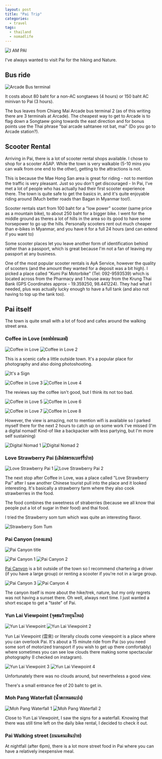 ```yaml
---
layout: post
title: "Pai Trip"
categories:
  - travel
tags:
  - thailand
  - nomadlife
---
```


![I AM PAI](https://images.itinerantfoodie.com/uploads/pai-trip-report/IMG_20170418_101853.jpg)

I've always wanted to visit Pai for the hiking and Nature.

## Bus ride

![Arcade Bus terminal](https://images.itinerantfoodie.com/uploads/pai-trip-report/IMG_5463.png)

It costs about 80 baht for a non-AC songtaews (4 hours) or 150 baht AC minivan to Pai (3 hours).

The bus leaves from Chiang Mai Arcade bus terminal 2 (as of this writing there are 3 terminals at Arcade). The cheapest way to get to Arcade is to flag down a Songtaew going towards the east direction and for bonus points use the Thai phrase "bai arcade sahtanee rot bat, mai" (Do you go to Arcade station?).

## Scooter Rental

Arriving in Pai, there is a lot of scooter rental shops available. I chose to shop for a scooter ASAP. While the town is very walkable (5-10 mins you can walk from one end to the other), getting to the attractions is not.

This is because the Mae Hong San area is great for riding - not to mention the traffic is very pleasant. Just so you don't get discouraged - In Pai, I've met a lot of people who has actually had their first scooter experience there. The town is quite safe to get the basics in, and it's quite enjoyable riding around (Much better roads than Bagan in Myanmar too!).

Scooter rentals start from 100 baht for a "low power" scooter (same price as a mountain bike), to about 250 baht for a bigger bike. I went for the middle ground as theres a lot of hills in the area so its good to have some horsepower to go up the hills. Personally scooters rent out much cheaper than e-bikes in Myanmar, and you have it for a full 24 hours (and can extend if you want to)

Some scooter places let you leave another form of identification behind rather than a passport, which is great because I'm not a fan of leaving my passport at any business.

One of the most popular scooter rentals is AyA Service, however the quality of scooters (and the amount they wanted for a deposit was a bit high). I picked a place called "Kumi Pai Motorbike" (Tel: 092-9593539) which is located across from the Pharmacy and 1 house away from the Krung Thai Bank (GPS Coordinates approx - 19.359250, 98.441224). They had what I needed, plus was actually lucky enough to have a full tank (and also not having to top up the tank too).

## Pai itself

The town is quite small with a lot of food and cafes around the walking street area.

### Coffee in Love (คอฟฟอนเลฟ)


![Coffee in Love](https://images.itinerantfoodie.com/uploads/pai-trip-report/IMG_5497.png)
![Coffee in Love 2](https://images.itinerantfoodie.com/uploads/pai-trip-report/IMG_5496.png)

This is a scenic cafe a little outside town. It's a popular place for photography and also doing photoshooting.

![It's a Sign](https://images.itinerantfoodie.com/uploads/pai-trip-report/IMG_20170418_101634-01.jpeg)

![Coffee in Love 3](https://images.itinerantfoodie.com/uploads/pai-trip-report/IMG_5494.png)
![Coffee in Love 4](https://images.itinerantfoodie.com/uploads/pai-trip-report/IMG_20170418_114917-01.jpeg)

The reviews say the coffee isn't good, but I think its not too bad.

![Coffee in Love 5](https://images.itinerantfoodie.com/uploads/pai-trip-report/IMG_20170418_114857-01.jpeg)
![Coffee in Love 6](https://images.itinerantfoodie.com/uploads/pai-trip-report/IMG_20170418_102146-01.jpeg)

![Coffee in Love 7](https://images.itinerantfoodie.com/uploads/pai-trip-report/IMG_20170418_114942-01.jpeg)
![Coffee in Love 8](https://images.itinerantfoodie.com/uploads/pai-trip-report/IMG_20170418_114715-01.jpeg)

However, the view is amazing, not to mention wifi is available so I parked myself there for the next 2 hours to catch up on some work I've missed (I'm a digital nomad! Kind-of like a backpacker with less partying, but I'm more self sustaining)

![Digital Nomad 1](https://images.itinerantfoodie.com/uploads/pai-trip-report/2017-04-18-10_43_02.jpg)
![Digital Nomad 2](https://images.itinerantfoodie.com/uploads/pai-trip-report/IMG_20170418_112449.jpg)

### Love Strawberry Pai (เลิฟสตรอเบอร์รี่ปาย)

![Love Strawberry Pai 1](https://images.itinerantfoodie.com/uploads/pai-trip-report/IMG_5500.png)
![Love Strawberry Pai 2](https://s3.amazonaws.com/images.itinerantfoodie.com/uploads/pai-trip-report/IMG_20170418_120740.jpg)

The next stop after Coffee in Love, was a place called "Love Strawberry Pai" after I saw another Chinese tourist pull into the place and it looked interesting. It's basically a strawberry farm where they also cook strawberries in the food.

The food combines the sweetness of straberries (because we all know thai people put a lot of sugar in their food) and thai food.

I tried the Strawberry som tum which was quite an interesting flavor.

![Strawberry Som Tum](https://images.itinerantfoodie.com/uploads/pai-trip-report/IMG_5502.png)

### Pai Canyon (กองแลน)

![Pai Canyon title](https://images.itinerantfoodie.com/uploads/pai-trip-report/IMG_20170418_124132.jpg)

![Pai Canyon 1](https://images.itinerantfoodie.com/uploads/pai-trip-report/IMG_5503.png)
![Pai Canyon 2](https://images.itinerantfoodie.com/uploads/pai-trip-report/IMG_5504.png)

[Pai Canyon](https://foursquare.com/v/%E0%B8%81%E0%B8%AD%E0%B8%87%E0%B9%81%E0%B8%A5%E0%B8%99-pai-canyon/4bf763a74a67c92850ae23cf) is a bit outside of the town so I recommend chartering a driver (if you have a large group) or renting a scooter if you're not in a large group.

![Pai Canyon 3](https://images.itinerantfoodie.com/uploads/pai-trip-report/IMG_20170418_124938.jpg)
![Pai Canyon 4](https://images.itinerantfoodie.com/uploads/pai-trip-report/IMG_20170418_125532.jpg)

The canyon itself is more about the hike/trek, nature, but my only regrets was not having a sunset there. Oh well, always next time. I just wanted a short escape to get a "taste" of Pai.

### Yun Lai Viewpoint (จุดชมวิวหยุนไหล)

![Yun Lai Viewpoint](https://images.itinerantfoodie.com/uploads/pai-trip-report/IMG_20170418_141033.jpg)
![Yun Lai Viewpoint 2](https://images.itinerantfoodie.com/uploads/pai-trip-report/IMG_20170418_141023.jpg)

Yun Lai Viewpoint (雲來) or literally clouds come viewpoint is a place where you can overlook Pai. It's about a 15 minute ride from Pai (so you need some sort of motorized transport if you wish to get up there comfortably) where sometimes you can see low clouds there making some spectacular photography (I checked on instagram).

![Yun Lai Viewpoint 3](https://images.itinerantfoodie.com/uploads/pai-trip-report/IMG_20170418_141921.jpg)
![Yun Lai Viewpoint 4](https://images.itinerantfoodie.com/uploads/pai-trip-report/IMG_20170418_144015.jpg)

Unfortunately there was no clouds around, but nevertheless a good view.

There's a small entrance fee of 20 baht to get in.

### Moh Pang Waterfall (น้ำตกหมอแปง)

![Moh Pang Waterfall 1](https://images.itinerantfoodie.com/uploads/pai-trip-report/IMG_20170418_150859.jpg)
![Moh Pang Waterfall 2](https://images.itinerantfoodie.com/uploads/pai-trip-report/IMG_20170418_153345.jpg)

Close to Yun Lai Viewpoint, I saw the signs for a waterfall. Knowing that there was still time left on the daily bike rental, I decided to check it out.

### Pai Walking street (ถนนคนเดินปาย)

At nightfall (after 6pm), there is a lot more street food in Pai where you can have a relatively inexpensive meal.
